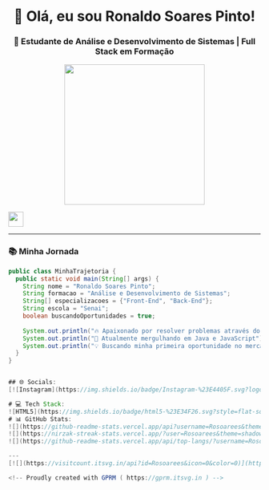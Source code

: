 <h1 align="center"> 
  👋 Olá, eu sou Ronaldo Soares Pinto! 
</h1>

<h3 align="center">
  🚀 Estudante de Análise e Desenvolvimento de Sistemas | Full Stack em Formação
</h3>

<p align="center">
  <img src="https://media.giphy.com/media/ZgTR3UQ9XAWDvqy9jv/giphy.gif" width="280">
</p>
  <img src="https://media.giphy.com/media/hvRJCLFzcasrR4ia7z/giphy.gif" width="30px">

---

### 📚 **Minha Jornada**
```java
public class MinhaTrajetoria {
  public static void main(String[] args) {
    String nome = "Ronaldo Soares Pinto";
    String formacao = "Análise e Desenvolvimento de Sistemas";
    String[] especializacoes = {"Front-End", "Back-End"};
    String escola = "Senai";
    boolean buscandoOportunidades = true;
    
    System.out.println("🔥 Apaixonado por resolver problemas através do código");
    System.out.println("🌱 Atualmente mergulhando em Java e JavaScript");
    System.out.println("💡 Buscando minha primeira oportunidade no mercado tech");
  }
}


## 🌐 Socials:
[![Instagram](https://img.shields.io/badge/Instagram-%23E4405F.svg?logo=Instagram&logoColor=white)](https://instagram.com/rosoareess?igsh=cWxzcjJwYzNxbjJi) [![LinkedIn](https://img.shields.io/badge/LinkedIn-%230077B5.svg?logo=linkedin&logoColor=white)](https://linkedin.com/in/ronaldosoarespinto/) 

# 💻 Tech Stack:
![HTML5](https://img.shields.io/badge/html5-%23E34F26.svg?style=flat-square&logo=html5&logoColor=white) ![Java](https://img.shields.io/badge/java-%23ED8B00.svg?style=flat-square&logo=openjdk&logoColor=white) ![JavaScript](https://img.shields.io/badge/javascript-%23323330.svg?style=flat-square&logo=javascript&logoColor=%23F7DF1E) ![Python](https://img.shields.io/badge/python-3670A0?style=flat-square&logo=python&logoColor=ffdd54) ![CSS3](https://img.shields.io/badge/css3-%231572B6.svg?style=flat-square&logo=css3&logoColor=white)
# 📊 GitHub Stats:
![](https://github-readme-stats.vercel.app/api?username=Rosoarees&theme=shadow_blue&hide_border=true&include_all_commits=false&count_private=false)<br/>
![](https://nirzak-streak-stats.vercel.app/?user=Rosoarees&theme=shadow_blue&hide_border=true)<br/>
![](https://github-readme-stats.vercel.app/api/top-langs/?username=Rosoarees&theme=shadow_blue&hide_border=true&include_all_commits=false&count_private=false&layout=compact)

---
[![](https://visitcount.itsvg.in/api?id=Rosoarees&icon=0&color=0)](https://visitcount.itsvg.in)

<!-- Proudly created with GPRM ( https://gprm.itsvg.in ) -->
